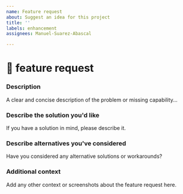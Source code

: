```yaml
---
name: Feature request
about: Suggest an idea for this project
title: ''
labels: enhancement
assignees: Manuel-Suarez-Abascal

---
```


# 🚀 feature request

### Description
<!-- ✍️--> A clear and concise description of the problem or missing capability...

### Describe the solution you'd like
<!-- ✍️--> If you have a solution in mind, please describe it.

### Describe alternatives you've considered
<!-- ✍️--> Have you considered any alternative solutions or workarounds?

### Additional context
<!-- ✍️--> Add any other context or screenshots about the feature request here.
